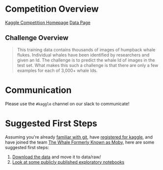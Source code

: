 # Competition Overview

[Kaggle Competition Homepage](https://www.kaggle.com/c/humpback-whale-identification)
[Data Page](https://www.kaggle.com/c/humpback-whale-identification/data)

## Challenge Overview

> This training data contains thousands of images of humpback whale flukes. Individual whales have been identified by researchers and given an Id. The challenge is to predict the whale Id of images in the test set. What makes this such a challenge is that there are only a few examples for each of 3,000+ whale Ids.


# Communication

Please use the `#kaggle` channel on our slack to communicate!

# Suggested First Steps

Assuming you're already [familiar with git](), have [registered for kaggle](), and have joined the team [The Whale Formerly Known as Moby](), here are some suggested first steps:

1.  [Download the data](https://www.kaggle.com/c/humpback-whale-identification/data) and move it to data/raw/
2.  [Look at some publicly published exploratory notebooks](https://www.kaggle.com/c/humpback-whale-identification/kernels)